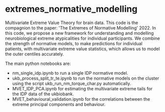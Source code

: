 # extremes_normative_modelling
Multivariate Extreme Value Theory for brain data.
This code is the compagnion to the paper: 'The Extremes of Normative Modelling' 2022.
In this code, we propose a new framework for understanding and modelling neurobiological extreme atypicalities for individual participants. 
We combine the strength of normative models, to make predictions for individual patients, with multivariate extreme value statistics, which allows us to model the outer centiles accurately.

The main python notebooks are:
- nm_single_idp.ipynb to run a single IDP normative model.
- ukb_process_split_tr_te.ipynb to run the normative models on the cluster using the script ukb_run_nm_torque_char.py automatically. 
- MVET_IDP_PCA.ipynb for estimating the multivariate extreme tails for the IDP data of the ukbiobank.
- MVET_behavioural_validation.ipynb for the correlations between the extreme principal components and behaviour.